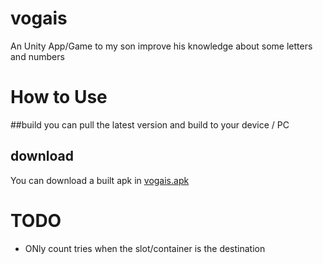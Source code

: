 # vogais
An Unity App/Game to my son improve his knowledge about some letters and numbers
# How to Use
##build
you can pull the latest version and build to your device / PC
## download
You can download a built apk in [vogais.apk]

[vogais.apk]: <http://madprogrammerstudios.com/demos/vogais.apk>

TODO
====

* ONly count tries when the slot/container is the destination